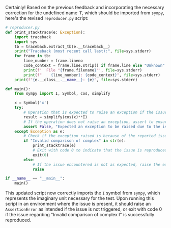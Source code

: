 Certainly! Based on the previous feedback and incorporating the necessary correction for the undefined name 'I', which should be imported from `sympy`, here's the revised `reproducer.py` script:

```python
# reproducer.py
def print_stacktrace(e: Exception):
    import traceback
    import sys
    tb = traceback.extract_tb(e.__traceback__)
    print("Traceback (most recent call last):", file=sys.stderr)
    for frame in tb:
        line_number = frame.lineno
        code_context = frame.line.strip() if frame.line else "Unknown"
        print(f'  File "{frame.filename}"', file=sys.stderr)
        print(f"    {line_number}: {code_context}", file=sys.stderr)
    print(f"{e.__class__.__name__}: {e}", file=sys.stderr)

def main():
    from sympy import I, Symbol, cos, simplify

    x = Symbol('x')
    try:
        # Operation that is expected to raise an exception if the issue is present.
        result = simplify(cos(x)**I)
        # If the operation does not raise an exception, assert to ensure the script signals failure.
        assert False, "Expected an exception to be raised due to the issue."
    except Exception as e:
        # Check if the exception raised is because of the reported issue.
        if "Invalid comparison of complex" in str(e):
            print_stacktrace(e)
            # Exit with code 0 to indicate that the issue is reproduced successfully.
            exit(0)
        else:
            # If the issue encountered is not as expected, raise the exception to avoid hiding other problems.
            raise

if __name__ == "__main__":
    main()
```

This updated script now correctly imports the `I` symbol from `sympy`, which represents the imaginary unit necessary for the test. Upon running this script in an environment where the issue is present, it should raise an `AssertionError` as intended if the issue is not triggered, or exit with code 0 if the issue regarding "Invalid comparison of complex I" is successfully reproduced.